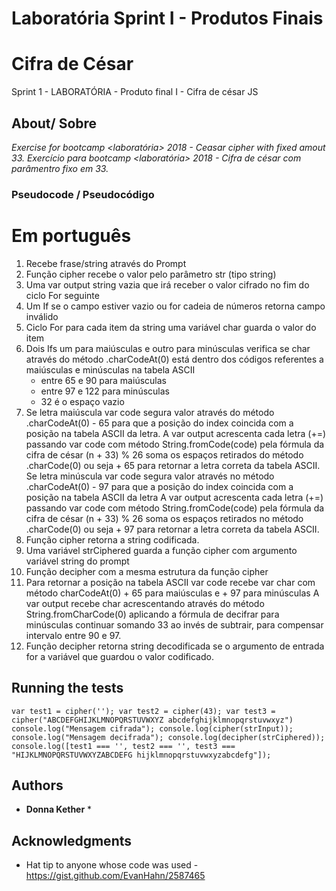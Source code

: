 # Laboratória Sprint I - Produtos Finais

# Cifra de César

Sprint 1 - LABORATÓRIA - Produto final I - Cifra de césar JS

## About/ Sobre

*Exercise for bootcamp *<laboratória>* 2018 - Ceasar cipher with fixed amout 33.*
*Exercício para bootcamp *<laboratória>* 2018 - Cifra de césar com parâmentro fixo em 33.*

### Pseudocode / Pseudocódigo

Em português
===================

1. Recebe frase/string através do Prompt
2. Função cipher recebe o valor pelo parâmetro str (tipo string)
3. Uma var output string vazia que irá receber o valor cifrado no fim do ciclo For seguinte
4. Um If se o campo estiver vazio ou for cadeia de números retorna campo inválido
5. Ciclo For para cada item da string uma variável char guarda o valor do item
6.  Dois Ifs um para maiúsculas e outro para minúsculas verifica se char através do método .charCodeAt(0) está dentro dos códigos
referentes a maiúsculas e minúsculas na tabela ASCII 
 	- entre 65 e 90 para maiúsculas
 	- entre 97 e 122 para minúsculas
 	- 32 é o espaço vazio
 7. Se letra maiúscula var code segura valor através do método .charCodeAt(0) - 65 para que a posição do index coincida com a posição na tabela ASCII da letra. 
A var output acrescenta cada letra (+=) passando var code com método String.fromCode(code) pela fórmula da cifra de césar (n + 33) % 26 soma os espaços retirados do método .charCode(0) ou seja + 65  para retornar a letra correta da tabela ASCII. 
 Se letra minúscula var code segura valor através no método .charCodeAt(0) - 97 para que a posição do index coincida com a posição na tabela ASCII da letra 
 A var output acrescenta cada letra (+=) passando var code com método String.fromCode(code) pela fórmula da cifra de césar (n + 33) % 26 soma os espaços retirados no método .charCode(0) ou seja + 97  para retornar a letra correta da tabela ASCII. 
 8. Função cipher retorna a string codificada.
 9. Uma variável strCiphered guarda a função cipher com argumento variável string do prompt
 10. Função decipher com a mesma estrutura da função cipher 
 11. Para retornar a posição na tabela ASCII  var code recebe  var char com método charCodeAt(0) + 65 para maiúsculas e + 97 para minúsculas
 A var output recebe char acrescentando através do método String.fromCharCode(0) aplicando a fórmula de decifrar para minúsculas continuar somando 33 ao invés de subtrair, para compensar intervalo entre 90 e 97.
 12. Função decipher retorna string decodificada se o argumento de entrada for a variável que guardou o valor codificado.

## Running the tests

``var test1 = cipher('');
var test2 = cipher(43);
var test3 = cipher("ABCDEFGHIJKLMNOPQRSTUVWXYZ abcdefghijklmnopqrstuvwxyz")
console.log("Mensagem cifrada");
console.log(cipher(strInput));
console.log("Mensagem decifrada");
console.log(decipher(strCiphered));
console.log([test1 === '', test2 === '', test3 === "HIJKLMNOPQRSTUVWXYZABCDEFG hijklmnopqrstuvwxyzabcdefg"]);``

## Authors

  * **Donna Kether** *
 
## Acknowledgments

* Hat tip to anyone whose code was used - https://gist.github.com/EvanHahn/2587465


